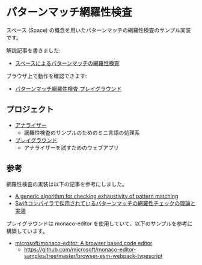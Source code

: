 # パターンマッチ網羅性検査

スペース (Space) の概念を用いたパターンマッチの網羅性検査のサンプル実装です。

解説記事を書きました:

- [スペースによるパターンマッチの網羅性検査](https://qiita.com/vain0x/items/47bdd322d5de05c2db0b)

ブラウザ上で動作を確認できます:

- [パターンマッチ網羅性検査 プレイグラウンド](https://vain0x.github.io/pattern-matching-exhaustivity-checking/index.html)

## プロジェクト

- [アナライザー](./pmxc_analyzer)
    - 網羅性検査のサンプルのためのミニ言語の処理系
- [プレイグラウンド](./pmxc_playground)
    - アナライザーを試すためのウェブアプリ

## 参考

網羅性検査の実装は以下の記事を参考にしました。

- [A generic algorithm for checking exhaustivity of pattern matching](https://infoscience.epfl.ch/record/225497)
- [Swiftコンパイラで採用されているパターンマッチの網羅性チェックの理論と実装](https://qiita.com/ukitaka/items/7345e74116e11eb10f33)

プレイグラウンドは monaco-editor を使用していて、以下のサンプルを参考に構築しています。

- [microsoft/monaco-editor\: A browser based code editor](https://github.com/microsoft/monaco-editor)
    - https://github.com/microsoft/monaco-editor-samples/tree/master/browser-esm-webpack-typescript

